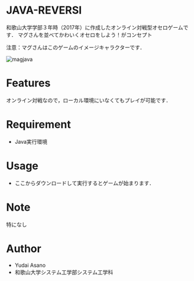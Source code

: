 # JAVA-REVERSI
 
和歌山大学学部３年時（2017年）に作成したオンライン対戦型オセロゲームです．
マグさんを並べてかわいくオセロをしよう！がコンセプト

注意：マグさんはこのゲームのイメージキャラクターです．

![magjava](https://user-images.githubusercontent.com/58961986/76704142-42750f80-671a-11ea-9dee-9a93e6fffcdb.jpg)
 
# Features
 
オンライン対戦なので，ローカル環境にいなくてもプレイが可能です．
 
# Requirement
 
* Java実行環境
 
# Usage
 
* ここからダウンロードして実行するとゲームが始まります．
 
# Note
 
 特になし
 
# Author
 
* Yudai Asano
* 和歌山大学システム工学部システム工学科
 
